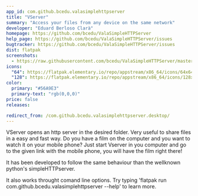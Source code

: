 ```yaml
---
app_id: com.github.bcedu.valasimplehttpserver
title: "VServer"
summary: "Access your files from any device on the same network"
developer: "Eduard Berloso Clarà"
homepage: https://github.com/bcedu/ValaSimpleHTTPServer
help_page: https://github.com/bcedu/ValaSimpleHTTPServer/issues
bugtracker: https://github.com/bcedu/ValaSimpleHTTPServer/issues
dist: flatpak
screenshots:
  - https://raw.githubusercontent.com/bcedu/ValaSimpleHTTPServer/master/data/imgs/init.png
icons:
  "64": https://flatpak.elementary.io/repo/appstream/x86_64/icons/64x64/com.github.bcedu.valasimplehttpserver.png
  "128": https://flatpak.elementary.io/repo/appstream/x86_64/icons/128x128/com.github.bcedu.valasimplehttpserver.png
color:
  primary: "#56A9E3"
  primary-text: "rgb(0,0,0)"
price: false
releases:

redirect_from: /com.github.bcedu.valasimplehttpserver.desktop/
---
```


<p>VServer opens an http server in the desired folder. Very useful to share files in a easy and fast way. Do you have a film on the computer and you want to watch it on your mobile phone? Just start Vserver in you computer and go to the given link with the mobile phone, you will have the film right there!</p>
<p>It has been developed to follow the same behaviour than the wellknown python's simpleHTTPserver.</p>
<p>It also works throught comand line options. Try typing 'flatpak run com.github.bcedu.valasimplehttpserver --help' to learn more.</p>